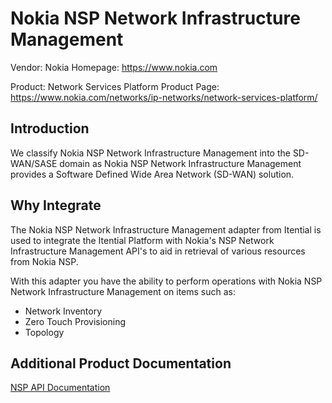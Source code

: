 # Nokia NSP Network Infrastructure Management

Vendor: Nokia
Homepage: https://www.nokia.com

Product: Network Services Platform
Product Page: https://www.nokia.com/networks/ip-networks/network-services-platform/

## Introduction
We classify Nokia NSP Network Infrastructure Management into the SD-WAN/SASE domain as Nokia NSP Network Infrastructure Management provides a Software Defined Wide Area Network (SD-WAN) solution. 

## Why Integrate
The Nokia NSP Network Infrastructure Management adapter from Itential is used to integrate the Itential Platform with Nokia's NSP Network Infrastructure Management API's to aid in retrieval of various resources from Nokia NSP.

With this adapter you have the ability to perform operations with Nokia NSP Network Infrastructure Management on items such as:

- Network Inventory
- Zero Touch Provisioning
- Topology

## Additional Product Documentation
[NSP API Documentation](https://network.developer.nokia.com/api-documentation/)